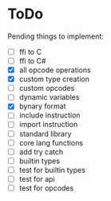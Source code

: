 ﻿# ToDo

Pending things to implement:
- [ ] ffi to C
- [ ] ffi to C#
- [x] all opcode operations
- [x] custom type creation
- [ ] custom opcodes
- [ ] dynamic variables
- [x] bynary format
- [ ] include instruction
- [ ] import instruction
- [ ] standard library
- [ ] core lang functions
- [ ] add try catch
- [ ] builtin types
- [ ] test for builtin types
- [ ] test for api
- [ ] test for opcodes